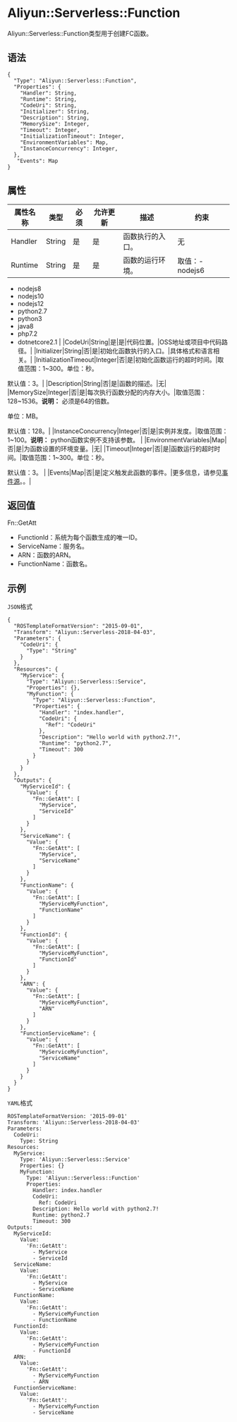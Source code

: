 # Aliyun::Serverless::Function

Aliyun::Serverless::Function类型用于创建FC函数。

## 语法

```
{
  "Type": "Aliyun::Serverless::Function",
  "Properties": {
    "Handler": String,
    "Runtime": String,
    "CodeUri": String,
    "Initializer": String,
    "Description": String,
    "MemorySize": Integer,
    "Timeout": Integer,
    "InitializationTimeout": Integer,
    "EnvironmentVariables": Map,
    "InstanceConcurrency": Integer,
  },
   "Events": Map
}
```

## 属性

|属性名称|类型|必须|允许更新|描述|约束|
|----|--|--|----|--|--|
|Handler|String|是|是|函数执行的入口。|无|
|Runtime|String|是|是|函数的运行环境。|取值：-   nodejs6
-   nodejs8
-   nodejs10
-   nodejs12
-   python2.7
-   python3
-   java8
-   php7.2
-   dotnetcore2.1 |
|CodeUri|String|是|是|代码位置。|OSS地址或项目中代码路径。|
|Initializer|String|否|是|初始化函数执行的入口。|具体格式和语言相关。|
|InitializationTimeout|Integer|否|是|初始化函数运行的超时时间。|取值范围：1~300。单位：秒。

默认值：3。|
|Description|String|否|是|函数的描述。|无|
|MemorySize|Integer|否|是|每次执行函数分配的内存大小。|取值范围：128~1536。**说明：** 必须是64的倍数。

单位：MB。

默认值：128。|
|InstanceConcurrency|Integer|否|是|实例并发度。|取值范围：1~100。**说明：** python函数实例不支持该参数。 |
|EnvironmentVariables|Map|否|是|为函数设置的环境变量。|无|
|Timeout|Integer|否|是|函数运行的超时时间。|取值范围：1~300。单位：秒。

默认值：3。 |
|Events|Map|否|是|定义触发此函数的事件。|更多信息，请参见[事件源](https://github.com/alibaba/funcraft/blob/master/docs/specs/2018-04-03-zh-cn.md#%E4%BA%8B%E4%BB%B6%E6%BA%90%E7%B1%BB%E5%9E%8B)。。|

## 返回值

Fn::GetAtt

-   FunctionId：系统为每个函数生成的唯一ID。
-   ServiceName：服务名。
-   ARN：函数的ARN。
-   FunctionName：函数名。

## 示例

`JSON`格式

```
{
  "ROSTemplateFormatVersion": "2015-09-01",
  "Transform": "Aliyun::Serverless-2018-04-03",
  "Parameters": {
    "CodeUri": {
      "Type": "String"
    }
  },
  "Resources": {
    "MyService": {
      "Type": "Aliyun::Serverless::Service",
      "Properties": {},
      "MyFunction": {
        "Type": "Aliyun::Serverless::Function",
        "Properties": {
          "Handler": "index.handler",
          "CodeUri": {
            "Ref": "CodeUri"
          },
          "Description": "Hello world with python2.7!",
          "Runtime": "python2.7",
          "Timeout": 300
        }
      }
    }
  },
  "Outputs": {
    "MyServiceId": {
      "Value": {
        "Fn::GetAtt": [
          "MyService",
          "ServiceId"
        ]
      }
    },
    "ServiceName": {
      "Value": {
        "Fn::GetAtt": [
          "MyService",
          "ServiceName"
        ]
      }
    },
    "FunctionName": {
      "Value": {
        "Fn::GetAtt": [
          "MyServiceMyFunction",
          "FunctionName"
        ]
      }
    },
    "FunctionId": {
      "Value": {
        "Fn::GetAtt": [
          "MyServiceMyFunction",
          "FunctionId"
        ]
      }
    },
    "ARN": {
      "Value": {
        "Fn::GetAtt": [
          "MyServiceMyFunction",
          "ARN"
        ]
      }
    },
    "FunctionServiceName": {
      "Value": {
        "Fn::GetAtt": [
          "MyServiceMyFunction",
          "ServiceName"
        ]
      }
    }
  }
}
```

`YAML`格式

```
ROSTemplateFormatVersion: '2015-09-01'
Transform: 'Aliyun::Serverless-2018-04-03'
Parameters:
  CodeUri:
    Type: String
Resources:
  MyService:
    Type: 'Aliyun::Serverless::Service'
    Properties: {}
    MyFunction:
      Type: 'Aliyun::Serverless::Function'
      Properties:
        Handler: index.handler
        CodeUri:
          Ref: CodeUri
        Description: Hello world with python2.7!
        Runtime: python2.7
        Timeout: 300
Outputs:
  MyServiceId:
    Value:
      'Fn::GetAtt':
        - MyService
        - ServiceId
  ServiceName:
    Value:
      'Fn::GetAtt':
        - MyService
        - ServiceName
  FunctionName:
    Value:
      'Fn::GetAtt':
        - MyServiceMyFunction
        - FunctionName
  FunctionId:
    Value:
      'Fn::GetAtt':
        - MyServiceMyFunction
        - FunctionId
  ARN:
    Value:
      'Fn::GetAtt':
        - MyServiceMyFunction
        - ARN
  FunctionServiceName:
    Value:
      'Fn::GetAtt':
        - MyServiceMyFunction
        - ServiceName
```

